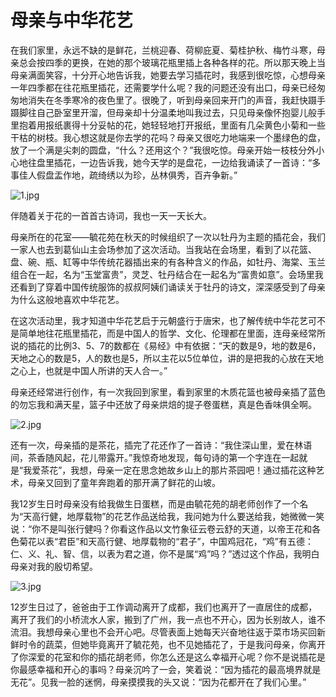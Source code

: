 # 母亲与中华花艺
  
  在我们家里，永远不缺的是鲜花，兰桃迎春、荷柳庇夏、菊桂护秋、梅竹斗寒，母亲总会按四季的更换，在她的那个玻璃花瓶里插上各种各样的花。所以那天晚上当母亲满面笑容，十分开心地告诉我，她要去学习插花时，我感到很吃惊，心想母亲一年四季都在往花瓶里插花，还需要学什么呢？我的问题还没有出口，母亲已经匆匆地消失在冬季寒冷的夜色里了。很晚了，听到母亲回来开门的声音，我赶快蹑手蹑脚往自己卧室里开溜，但母亲却十分温柔地叫我过去，只见母亲像怀抱婴儿般手里抱着用报纸裹得十分妥帖的花，她轻轻地打开报纸，里面有几朵黄色小菊和一些干枯的树枝。我心想这就是你去学的花吗？母亲又很吃力地端来一个墨绿色的盘，放了一个满是尖刺的圆盘，“什么？还用这个？”我很吃惊。母亲开始一枝枝分外小心地往盘里插花，一边告诉我，她今天学的是盘花，一边给我诵读了一首诗：“多事佳人假盘盂作地，疏绮绣以为珍，丛林俱秀，百卉争新。”
  
  ![1.jpg](https://www.notion.so/image/https%3A%2F%2Fs3-us-west-2.amazonaws.com%2Fsecure.notion-static.com%2F38731fbb-4bb4-464c-aa38-1515f962a4b7%2F6b018ddagy1g0hnr83vx6j20kw0qo40e.jpg?table=block&id=4fc6f3e0-4770-4fcb-8aa0-87de9ba20851&spaceId=72ce034a-d136-4124-94e2-6a2dd43f61fe&width=2000&userId=c320a421-ff39-47ca-a122-f5fb59a26024&cache=v2)
  
  伴随着关于花的一首首古诗词，我也一天一天长大。
  
  母亲所在的花室——毓花苑在秋天的时候组织了一次以牡丹为主题的插花会，我们一家人也去到葛仙山主会场参加了这次活动。当我站在会场里，看到了以花篮、盘、碗、瓶、缸等中华传统花器插出来的有各种含义的作品，如牡丹、海棠、玉兰组合在一起，名为“玉堂富贵”，灵芝、牡丹结合在一起名为“富贵如意”。会场里我还看到了穿着中国传统服饰的叔叔阿姨们诵读关于牡丹的诗文，深深感受到了母亲为什么这般地喜欢中华花艺。
  
  在这次活动里，我才知道中华花艺启于元朝盛行于唐宋，也了解传统中华花艺可不是简单地往花瓶里插花，而是中国人的哲学、文化、伦理都在里面，连母亲经常所说的插花的比例3、5、7的数都在《易经》中有依据：“天的数是9，地的数是6，天地之心的数是5，人的数也是5，所以主花以5位单位，讲的是把我的心放在天地之心上，也就是中国人所讲的天人合一。”
  
  母亲还经常进行创作，有一次我回到家里，看到家里的木质花篮也被母亲插了蓝色的勿忘我和满天星，篮子中还放了母亲烘焙的提子卷蛋糕，真是色香味俱全啊。
  
  ![2.jpg](https://www.notion.so/image/https%3A%2F%2Fs3-us-west-2.amazonaws.com%2Fsecure.notion-static.com%2Fc989ce7e-56ee-4399-8c42-079600457f17%2F6b018ddagy1g0hnr8nyryj20z80jtgut.jpg?table=block&id=ebaa07b6-9e70-4578-9248-7c87063d8b64&spaceId=72ce034a-d136-4124-94e2-6a2dd43f61fe&width=2000&userId=c320a421-ff39-47ca-a122-f5fb59a26024&cache=v2)
  
  还有一次，母亲插的是茶花，插完了花还作了一首诗：“我住深山里，爱在林语间，茶香随风起，花儿带露开。”我惊奇地发现，每句诗的第一个字连在一起就是“我爱茶花”，我想，母亲一定在思念她故乡山上的那片茶园吧！通过插花这种艺术，母亲又回到了童年奔跑着的那开满了鲜花的山坡。
  
  我12岁生日时母亲没有给我做生日蛋糕，而是由毓花苑的胡老师创作了一个名为“天高行健，地厚载物”的花艺作品送给我，我问她为什么要送给我，她微微一笑说：“你不是叫张行健吗？你看这作品以文竹象征云卷云舒的天道，以帝王花和各色菊花以表“君臣”和天高行健、地厚载物的“君子”，中国鸡冠花，“鸡”有五德：仁、义、礼、智、信，以表为君之道，你不是属“鸡”吗？”透过这个作品，我明白母亲对我的殷切希望。
  
  ![3.jpg](https://www.notion.so/image/https%3A%2F%2Fs3-us-west-2.amazonaws.com%2Fsecure.notion-static.com%2F8ec9993c-c836-4775-b5a4-5c4756540232%2F6b018ddagy1g0hnr925l7j20z30u0n2t.jpg?table=block&id=9205c2e2-e133-433b-ac94-d72ea0246048&spaceId=72ce034a-d136-4124-94e2-6a2dd43f61fe&width=2000&userId=c320a421-ff39-47ca-a122-f5fb59a26024&cache=v2)
  
  12岁生日过了，爸爸由于工作调动离开了成都，我们也离开了一直居住的成都，离开了我们的小桥流水人家，搬到了广州，我一点也不开心，因为长别故人，谁不流泪。我想母亲心里也不会开心吧。尽管表面上她每天兴奋地往返于菜市场买回新鲜时令的蔬菜，但她毕竟离开了毓花苑，也不见她插花了，于是我问母亲，你离开了你深爱的花室和你的插花胡老师，你怎么还是这么幸福开心呢？你不是说插花是你最感幸福和开心的事吗？母亲沉吟了一会，笑着说：“因为插花的最高境界就是无花”。见我一脸的迷惘，母亲摸摸我的头又说：“因为花都开在了我们心里。”